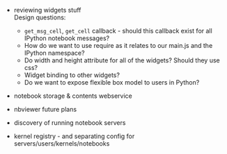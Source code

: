 - reviewing widgets stuff  
    Design questions:  
    - `get_msg_cell`, `get_cell` callback - should this callback exist for all IPython notebook messages?  
    - How do we want to use require as it relates to our main.js and the IPython namespace?
    - Do width and height attribute for all of the widgets?  Should they use css?
    - Widget binding to other widgets?
    - Do we want to expose flexible box model to users in Python?

- notebook storage & contents webservice
- nbviewer future plans
- discovery of running notebook servers
- kernel registry - and separating config for servers/users/kernels/notebooks
